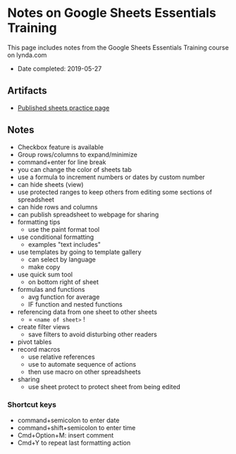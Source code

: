 # Notes on Google Sheets Essentials Training

This page includes notes from the Google Sheets Essentials Training course on
lynda.com

- Date completed: 2019-05-27

## Artifacts

- [Published sheets practice page](https://docs.google.com/spreadsheets/d/e/2PACX-1vT28PGXZKxPeoqoWABD1_8tQkDahvzpol1mYfOkUsWbTuoog651wX6PCJFSdGazzEf7yIc3lhIN8Qhu/pubhtml#)

## Notes

- Checkbox feature is available
- Group rows/columns to expand/minimize
- command+enter for line break
- you can change the color of sheets tab
- use a formula to increment numbers or dates by custom number
- can hide sheets (view)
- use protected ranges to keep others from editing some sections of spreadsheet
- can hide rows and columns
- can publish spreadsheet to webpage for sharing
- formatting tips
  - use the paint format tool
- use conditional formatting
  - examples "text includes"
- use templates by going to template gallery
  - can select by language
  - make copy
- use quick sum tool
  - on bottom right of sheet
- formulas and functions
  - avg function for average
  - IF function and nested functions
- referencing data from one sheet to other sheets
  - = `<name of sheet>` !<cell number>
- create filter views
  - save filters to avoid disturbing other readers
- pivot tables
- record macros
  - use relative references
  - use to automate sequence of actions
  - then use macro on other spreadsheets
- sharing
  - use sheet protect to protect sheet from being edited

### Shortcut keys

- command+semicolon to enter date
- command+shift+semicolon to enter time
- Cmd+Option+M: insert comment
- Cmd+Y to repeat last formatting action

